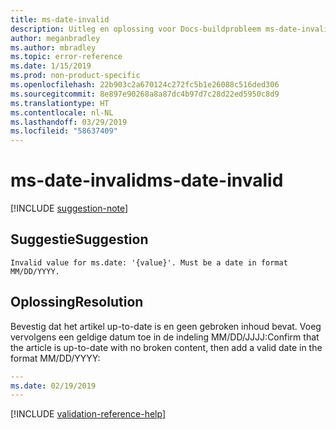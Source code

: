 ```yaml
---
title: ms-date-invalid
description: Uitleg en oplossing voor Docs-buildprobleem ms-date-invalid
author: meganbradley
ms.author: mbradley
ms.topic: error-reference
ms.date: 1/15/2019
ms.prod: non-product-specific
ms.openlocfilehash: 22b903c2a670124c272fc5b1e26088c516ded306
ms.sourcegitcommit: 8e897e90268a8a87dc4b97d7c28d22ed5950c8d9
ms.translationtype: HT
ms.contentlocale: nl-NL
ms.lasthandoff: 03/29/2019
ms.locfileid: "58637409"
---
```

# <a name="ms-date-invalid"></a><span data-ttu-id="1402e-103">ms-date-invalid</span><span class="sxs-lookup"><span data-stu-id="1402e-103">ms-date-invalid</span></span>

[!INCLUDE [suggestion-note](includes/suggestion-note.md)]

## <a name="suggestion"></a><span data-ttu-id="1402e-104">Suggestie</span><span class="sxs-lookup"><span data-stu-id="1402e-104">Suggestion</span></span>

`Invalid value for ms.date: '{value}'. Must be a date in format MM/DD/YYYY.`

## <a name="resolution"></a><span data-ttu-id="1402e-105">Oplossing</span><span class="sxs-lookup"><span data-stu-id="1402e-105">Resolution</span></span>

<span data-ttu-id="1402e-106">Bevestig dat het artikel up-to-date is en geen gebroken inhoud bevat. Voeg vervolgens een geldige datum toe in de indeling MM/DD/JJJJ:</span><span class="sxs-lookup"><span data-stu-id="1402e-106">Confirm that the article is up-to-date with no broken content, then add a valid date in the format MM/DD/YYYY:</span></span>

```yml
---
ms.date: 02/19/2019
---
```

<!--make sure to add this file to your includes folder and verify the path-->
[!INCLUDE [validation-reference-help](includes/validation-reference-help.md)]
